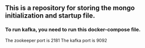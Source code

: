 ## This is a repository for storing the mongo initialization and startup file.

### To run kafka, you need to run this docker-compose file.

The zookeeper port is 2181
The kafka port is 9092
